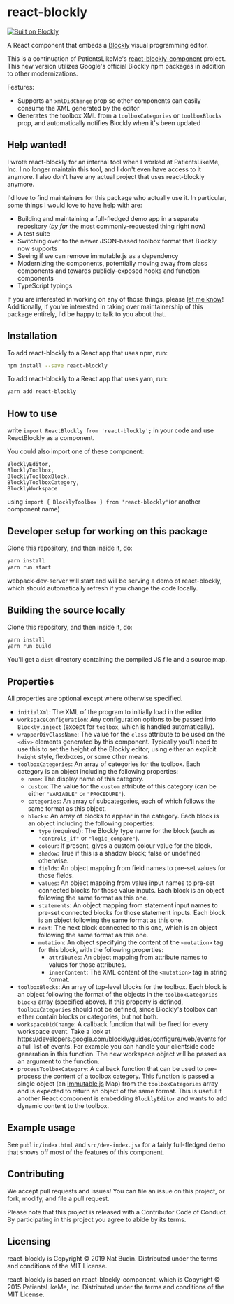 # react-blockly

[![Built on Blockly](https://tinyurl.com/built-on-blockly)](https://github.com/google/blockly)

A React component that embeds a [Blockly](https://developers.google.com/blockly/) visual programming editor.

This is a continuation of PatientsLikeMe's [react-blockly-component](https://github.com/patientslikeme/react-blockly-component) project.  This new version utilizes Google's official Blockly npm packages in addition to other modernizations.

Features:

* Supports an `xmlDidChange` prop so other components can easily consume the XML generated by the editor
* Generates the toolbox XML from a `toolboxCategories` or `toolboxBlocks` prop, and automatically notifies Blockly when it's been updated

## Help wanted!

I wrote react-blockly for an internal tool when I worked at PatientsLikeMe, Inc.  I no longer maintain this tool, and I don't even have access to it anymore.  I also don't have any actual project that uses react-blockly anymore.

I'd love to find maintainers for this package who actually use it.  In particular, some things I would love to have help with are:

* Building and maintaining a full-fledged demo app in a separate repository (_by far_ the most commonly-requested thing right now)
* A test suite
* Switching over to the newer JSON-based toolbox format that Blockly now supports
* Seeing if we can remove immutable.js as a dependency
* Modernizing the components, potentially moving away from class components and towards publicly-exposed hooks and function components
* TypeScript typings

If you are interested in working on any of those things, please [let me know](mailto:natbudin@gmail.com)!  Additionally, if you're interested in taking over maintainership of this package entirely, I'd be happy to talk to you about that.

## Installation

To add react-blockly to a React app that uses npm, run:

```bash
npm install --save react-blockly
```

To add react-blockly to a React app that uses yarn, run:

```bash
yarn add react-blockly
```

## How to use

write `import ReactBlockly from 'react-blockly';` in your code and use ReactBlockly as a component.

You could also import one of these component:
  ```
  BlocklyEditor,
  BlocklyToolbox,
  BlocklyToolboxBlock,
  BlocklyToolboxCategory,
  BlocklyWorkspace
  ```
using `import { BlocklyToolbox } from 'react-blockly'`(or another component name)


## Developer setup for working on this package

Clone this repository, and then inside it, do:

```bash
yarn install
yarn run start
```

webpack-dev-server will start and will be serving a demo of react-blockly, which should automatically refresh if you change the code locally.

## Building the source locally

Clone this repository, and then inside it, do:

```bash
yarn install
yarn run build
```

You'll get a `dist` directory containing the compiled JS file and a source map.

## Properties

All properties are optional except where otherwise specified.

* `initialXml`: The XML of the program to initially load in the editor.
* `workspaceConfiguration`: Any configuration options to be passed into `Blockly.inject` (except for `toolbox`, which is handled automatically).
* `wrapperDivClassName`: The value for the `class` attribute to be used on the `<div>` elements generated by this component.  Typically you'll need to use this to set the height of the Blockly editor, using either an explicit `height` style, flexboxes, or some other means.
* `toolboxCategories`: An array of categories for the toolbox.  Each category is an object including the following properties:
  * `name`: The display name of this category.
  * `custom`: The value for the `custom` attribute of this category (can be either `"VARIABLE"` or `"PROCEDURE"`).
  * `categories`: An array of subcategories, each of which follows the same format as this object.
  * `blocks`: An array of blocks to appear in the category.  Each block is an object including the following properties:
    * `type` (required): The Blockly type name for the block (such as `"controls_if"` or `"logic_compare"`).
    * `colour`: If present, gives a custom colour value for the block.
    * `shadow`: True if this is a shadow block; false or undefined otherwise.
    * `fields`: An object mapping from field names to pre-set values for those fields.
    * `values`: An object mapping from value input names to pre-set connected blocks for those value inputs.  Each block is an object following the same format as this one.
    * `statements`: An object mapping from statement input names to pre-set connected blocks for those statement inputs.  Each block is an object following the same format as this one.
    * `next`: The next block connected to this one, which is an object following the same format as this one.
    * `mutation`: An object specifying the content of the `<mutation>` tag for this block, with the following properties:
      * `attributes`: An object mapping from attribute names to values for those attributes.
      * `innerContent`: The XML content of the `<mutation>` tag in string format.
* `toolboxBlocks`: An array of top-level blocks for the toolbox.  Each block is an object following the format of the objects in the `toolboxCategories` `blocks` array (specified above).  If this property is defined, `toolboxCategories` should not be defined, since Blockly's toolbox can either contain blocks or categories, but not both.
* `workspaceDidChange`: A callback function that will be fired for every workspace event. Take a look at https://developers.google.com/blockly/guides/configure/web/events for a full list of events. For example you can handle your clientside code generation in this function. The new workspace object will be passed as an argument to the function.
* `processToolboxCategory`: A callback function that can be used to pre-process the content of a toolbox category.  This function is passed a single object (an [Immutable.js](https://facebook.github.io/immutable-js/) Map) from the `toolboxCategories` array and is expected to return an object of the same format.  This is useful if another React component is embedding `BlocklyEditor` and wants to add dynamic content to the toolbox.

## Example usage

See `public/index.html` and `src/dev-index.jsx` for a fairly full-fledged demo that shows off most of the features of this component.

## Contributing

We accept pull requests and issues!  You can file an issue on this project, or fork, modify, and file a pull request.

Please note that this project is released with a Contributor Code of Conduct. By participating in this project you agree to abide by its terms.

## Licensing

react-blockly is Copyright &copy; 2019 Nat Budin.  Distributed under the terms and conditions of the MIT License.

react-blockly is based on react-blockly-component, which is Copyright &copy; 2015 PatientsLikeMe, Inc.  Distributed under the terms and conditions of the MIT License.
